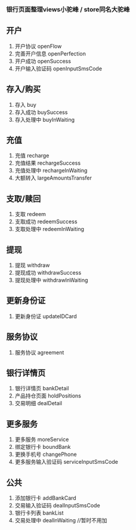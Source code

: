 ### 银行页面整理views小驼峰 / store同名大驼峰
## 开户
1. 开户协议 openFlow
2. 完善开户信息 openPerfection
3. 开户成功  openSuccess
4. 开户输入验证码 openInputSmsCode

## 存入/购买
1. 存入 buy
2. 存入成功  buySuccess
3. 存入处理中 buyInWaiting


## 充值
1. 充值 recharge
2. 充值结果 rechargeSuccess
3. 充值处理中 rechargeInWaiting
4. 大额转入 largeAmountsTransfer

## 支取/赎回
1. 支取 redeem
2. 支取成功 redeemSuccess
3. 支取处理中 redeemInWaiting

## 提现
1. 提现 withdraw
2. 提现成功 withdrawSuccess
3. 提现处理中 withdrawInWaiting

## 更新身份证
1. 更新身份证 updateIDCard

## 服务协议
1. 服务协议 agreement

## 银行详情页
1. 银行详情页 bankDetail
2. 产品持仓页面 holdPositions
3. 交易明细  dealDetail

## 更多服务
1. 更多服务 moreService
2. 绑定银行卡 boundBank
3. 更换手机号 changePhone
4. 更多服务输入验证码 serviceInputSmsCode

## 公共
1. 添加银行卡 addBankCard
2. 交易输入验证码 dealInputSmsCode
3. 银行卡列表 bankList
4. 交易处理中 dealInWaiting //暂时不用加
